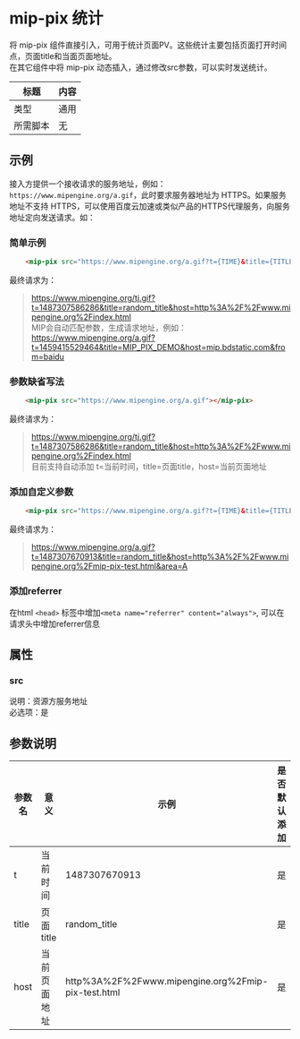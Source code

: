 # mip-pix 统计

将 mip-pix 组件直接引入，可用于统计页面PV。这些统计主要包括页面打开时间点，页面title和当面页面地址。  
在其它组件中将 mip-pix 动态插入，通过修改src参数，可以实时发送统计。

标题|内容
----|----
类型|通用
所需脚本|无

## 示例

接入方提供一个接收请求的服务地址，例如：`https://www.mipengine.org/a.gif`，此时要求服务器地址为 HTTPS。如果服务地址不支持 HTTPS，可以使用百度云加速或类似产品的HTTPS代理服务，向服务地址定向发送请求。如：
### 简单示例
```html
    <mip-pix src="https://www.mipengine.org/a.gif?t={TIME}&title={TITLE}&host={HOST}"></mip-pix>
```
最终请求为：
> https://www.mipengine.org/tj.gif?t=1487307586286&title=random_title&host=http%3A%2F%2Fwww.mipengine.org%2Findex.html   
MIP会自动匹配参数，生成请求地址，例如：https://www.mipengine.org/a.gif?t=1459415529464&title=MIP_PIX_DEMO&host=mip.bdstatic.com&from=baidu

### 参数缺省写法
```html
    <mip-pix src="https://www.mipengine.org/a.gif"></mip-pix>
```
最终请求为：
> https://www.mipengine.org/tj.gif?t=1487307586286&title=random_title&host=http%3A%2F%2Fwww.mipengine.org%2Findex.html   
目前支持自动添加 t=当前时间，title=页面title，host=当前页面地址

### 添加自定义参数
```html
    <mip-pix src="https://www.mipengine.org/a.gif?t={TIME}&title={TITLE}&host={HOST}&area=A"></mip-pix>
```
最终请求为：
> https://www.mipengine.org/a.gif?t=1487307670913&title=random_title&host=http%3A%2F%2Fwww.mipengine.org%2Fmip-pix-test.html&area=A   

### 添加referrer
在html `<head>` 标签中增加`<meta name="referrer" content="always">`, 可以在请求头中增加referrer信息

## 属性
### src

说明：资源方服务地址    
必选项：是    

## 参数说明

参数名|意义|示例|是否默认添加
----|----|----|----
t|当前时间|1487307670913|是
title|页面title|random_title|是
host|当前页面地址|http%3A%2F%2Fwww.mipengine.org%2Fmip-pix-test.html|是

